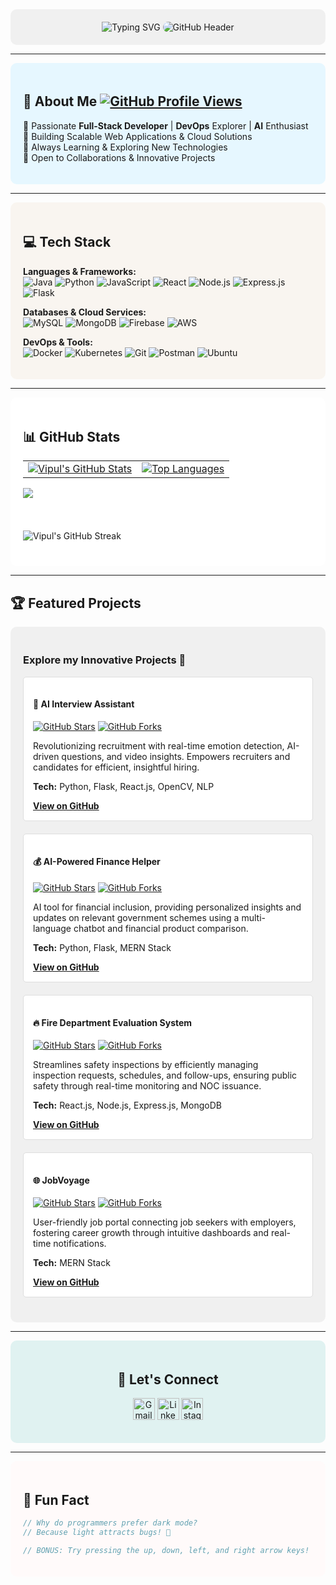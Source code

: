 <div align="center" style="background-color:#f0f0f0; padding: 20px; border-radius: 10px;">

<img src="https://readme-typing-svg.herokuapp.com/?lines=👋+Hello,+I'm+Vipul+Patil!;Full-Stack+Developer+|+AI+&+DevOps+Enthusiast;Building+Scalable+&+Innovative+Solutions&font=Fira+Code¢er=true&width=600&height=50&color=F75D59&size=22" alt="Typing SVG" />

<img src="https://github.com/vipul-space23/vipul-space23/blob/main/banner.gif" alt="GitHub Header" style="border-radius: 10px;"/>

</div>

---

<div style="background-color: #e6f7ff; padding: 20px; border-radius: 10px;">

## 🚀 About Me [![GitHub Profile Views](https://komarev.com/ghpvc/?username=vipul-space23&color=blue)](https://github.com/vipul-space23)

🔹 Passionate **Full-Stack Developer** | **DevOps** Explorer | **AI** Enthusiast  
🔹 Building Scalable Web Applications & Cloud Solutions  
🔹 Always Learning & Exploring New Technologies  
🔹 Open to Collaborations & Innovative Projects


</div>

---

<div style="background-color: #f9f5f0; padding: 20px; border-radius: 10px;">

## 💻 Tech Stack

**Languages & Frameworks:**  
<img src="https://img.shields.io/badge/Java-ED8B00?style=for-the-badge&logo=java&logoColor=white" alt="Java"/>
<img src="https://img.shields.io/badge/Python-3776AB?style=for-the-badge&logo=python&logoColor=white" alt="Python"/>
<img src="https://img.shields.io/badge/JavaScript-F7DF1E?style=for-the-badge&logo=javascript&logoColor=black" alt="JavaScript"/>
<img src="https://img.shields.io/badge/React-61DAFB?style=for-the-badge&logo=react&logoColor=black" alt="React"/>
<img src="https://img.shields.io/badge/Node.js-339933?style=for-the-badge&logo=node.js&logoColor=white" alt="Node.js"/>
<img src="https://img.shields.io/badge/Express.js-000000?style=for-the-badge&logo=express&logoColor=white" alt="Express.js"/>
<img src="https://img.shields.io/badge/Flask-000000?style=for-the-badge&logo=flask&logoColor=white" alt="Flask"/>

**Databases & Cloud Services:**  
<img src="https://img.shields.io/badge/MySQL-4479A1?style=for-the-badge&logo=mysql&logoColor=white" alt="MySQL"/>
<img src="https://img.shields.io/badge/MongoDB-47A248?style=for-the-badge&logo=mongodb&logoColor=white" alt="MongoDB"/>
<img src="https://img.shields.io/badge/Firebase-FFCA28?style=for-the-badge&logo=firebase&logoColor=black" alt="Firebase"/>
<img src="https://img.shields.io/badge/AWS-FF9900?style=for-the-badge&logo=amazonaws&logoColor=white" alt="AWS"/>

**DevOps & Tools:**  
<img src="https://img.shields.io/badge/Docker-2496ED?style=for-the-badge&logo=docker&logoColor=white" alt="Docker"/>
<img src="https://img.shields.io/badge/Kubernetes-326CE5?style=for-the-badge&logo=kubernetes&logoColor=white" alt="Kubernetes"/>
<img src="https://img.shields.io/badge/Git-F05032?style=for-the-badge&logo=git&logoColor=white" alt="Git"/>
<img src="https://img.shields.io/badge/Postman-FF6C37?style=for-the-badge&logo=postman&logoColor=white" alt="Postman"/>
<img src="https://img.shields.io/badge/Ubuntu-E95420?style=for-the-badge&logo=ubuntu&logoColor=white" alt="Ubuntu"/>

</div>

---

<div style="background-color: #ffffff; padding: 20px; border-radius: 10px;">

## 📊 GitHub Stats

<table>
  <tr>
    <td>
      <a href="https://github.com/vipul-space23">
        <img src="https://github-readme-stats.vercel.app/api?username=vipul-space23&show_icons=true&theme=radical" alt="Vipul's GitHub Stats" />
      </a>
    </td>
    <td>
      <a href="https://github.com/vipul-space23">
        <img src="https://github-readme-stats.vercel.app/api/top-langs/?username=vipul-space23&layout=compact&theme=radical" alt="Top Languages" />
      </a>
    </td>
  </tr>
</table>

<a href="https://github.com/vipul-space23">
  <img src="https://github-profile-trophy.vercel.app/?username=vipul-space23&theme=radical"/>
</a>

<!-- GitHub Contribution Streak -->
<div align="left" style="margin-top:52px; margin-bottom: 20px;">
  <img src="https://github-readme-streak-stats.herokuapp.com/?user=vipul-space23&theme=radical" alt="Vipul's GitHub Streak" />
</div>

</div>

---

## 🏆 Featured Projects

<div id="projects" style="background-color: #f0f0f0; padding: 20px; border-radius: 10px;">

  ### Explore my Innovative Projects 🚀

  <div id="project-list">

  <!-- AI Interview Assistant -->
  <div class="project" style="margin-bottom: 20px; padding: 15px; border: 1px solid #ddd; border-radius: 5px; background-color: white;">
    <h4>🤖 AI Interview Assistant</h4>
    <a href="https://github.com/vipul-space23/AI-Interview-Assistant"><img src="https://img.shields.io/github/stars/vipul-space23/AI-Interview-Assistant?style=social" alt="GitHub Stars"></a>
    <a href="https://github.com/vipul-space23/AI-Interview-Assistant"><img src="https://img.shields.io/github/forks/vipul-space23/AI-Interview-Assistant?style=social" alt="GitHub Forks"></a>
    <p>Revolutionizing recruitment with real-time emotion detection, AI-driven questions, and video insights. Empowers recruiters and candidates for efficient, insightful hiring.</p>
    <p><b>Tech:</b> Python, Flask, React.js, OpenCV, NLP</p>
    <a href="https://github.com/vipul-space23/AI-Interview-Assistant"><b>View on GitHub</b></a>
  </div>

  <!-- AI Finance Helper -->
  <div class="project" style="margin-bottom: 20px; padding: 15px; border: 1px solid #ddd; border-radius: 5px; background-color: white;">
    <h4>💰 AI-Powered Finance Helper</h4>
    <a href="https://github.com/vipul-space23/AI-Powered-Finance-Helper"><img src="https://img.shields.io/github/stars/vipul-space23/AI-Powered-Finance-Helper?style=social" alt="GitHub Stars"></a>
    <a href="https://github.com/vipul-space23/AI-Powered-Finance-Helper"><img src="https://img.shields.io/github/forks/vipul-space23/AI-Powered-Finance-Helper?style=social" alt="GitHub Forks"></a>
    <p>AI tool for financial inclusion, providing personalized insights and updates on relevant government schemes using a multi-language chatbot and financial product comparison.</p>
    <p><b>Tech:</b> Python, Flask, MERN Stack</p>
    <a href="https://github.com/vipul-space23/AI-Powered-Finance-Helper"><b>View on GitHub</b></a>
  </div>

  <!-- Fire Department Evaluation System -->
  <div class="project" style="margin-bottom: 20px; padding: 15px; border: 1px solid #ddd; border-radius: 5px; background-color: white;">
    <h4>🔥 Fire Department Evaluation System</h4>
    <a href="https://github.com/vipul-space23/Fire-Department-Evaluation-Software"><img src="https://img.shields.io/github/stars/vipul-space23/Fire-Department-Evaluation-Software?style=social" alt="GitHub Stars"></a>
    <a href="https://github.com/vipul-space23/Fire-Department-Evaluation-Software"><img src="https://img.shields.io/github/forks/vipul-space23/Fire-Department-Evaluation-Software?style=social" alt="GitHub Forks"></a>
    <p>Streamlines safety inspections by efficiently managing inspection requests, schedules, and follow-ups, ensuring public safety through real-time monitoring and NOC issuance.</p>
    <p><b>Tech:</b> React.js, Node.js, Express.js, MongoDB</p>
    <a href="https://github.com/vipul-space23/Fire-Department-Evaluation-Software"><b>View on GitHub</b></a>
  </div>

  <!-- JobVoyage -->
  <div class="project" style="margin-bottom: 20px; padding: 15px; border: 1px solid #ddd; border-radius: 5px; background-color: white;">
    <h4>🌐 JobVoyage</h4>
    <a href="https://github.com/vipul-space23/JobVoyage-JOB-PORTAL-WEBSITE"><img src="https://img.shields.io/github/stars/vipul-space23/JobVoyage-JOB-PORTAL-WEBSITE?style=social" alt="GitHub Stars"></a>
    <a href="https://github.com/vipul-space23/JobVoyage-JOB-PORTAL-WEBSITE"><img src="https://img.shields.io/github/forks/vipul-space23/JobVoyage-JOB-PORTAL-WEBSITE?style=social" alt="GitHub Forks"></a>
    <p>User-friendly job portal connecting job seekers with employers, fostering career growth through intuitive dashboards and real-time notifications.</p>
    <p><b>Tech:</b> MERN Stack</p>
    <a href="https://github.com/vipul-space23/JobVoyage-JOB-PORTAL-WEBSITE"><b>View on GitHub</b></a>
  </div>
  </div>

</div>

---

<div align="center" style="background-color: #e0f2f1; padding: 20px; border-radius: 10px;">

## 🤝 Let's Connect

  <a href="mailto:vipulpatil2500@gmail.com" target="_blank"><img src="https://img.shields.io/static/v1?message=Gmail&logo=gmail&label=&color=D14836&logoColor=white&labelColor=&style=for-the-badge" height="35" alt="Gmail"/></a>
  <a href="https://www.linkedin.com/in/vipul-space23" target="_blank"><img src="https://img.shields.io/static/v1?message=LinkedIn&logo=linkedin&label=&color=0077B5&logoColor=white&labelColor=&style=for-the-badge" height="35" alt="LinkedIn"/></a>
  <a href="https://www.instagram.com/vipul.space/" target="_blank"><img src="https://img.shields.io/badge/Instagram-%23E4405F.svg?style=for-the-badge&logo=instagram&logoColor=white" height="35" alt="Instagram"/></a>

</div>

---

<div style="background-color: #fffafa; padding: 20px; border-radius: 10px;">

## 🎉 Fun Fact

```javascript
// Why do programmers prefer dark mode?
// Because light attracts bugs! 🐛

// BONUS: Try pressing the up, down, left, and right arrow keys! 😉 (It won't actually do anything, but it's a fun hint!)
